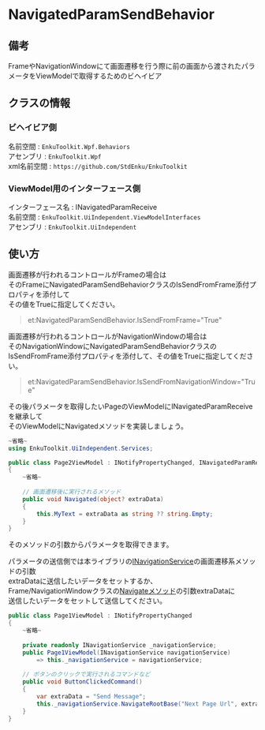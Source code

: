 # NavigatedParamSendBehavior

## 備考

FrameやNavigationWindowにて画面遷移を行う際に前の画面から渡されたパラメータをViewModelで取得するためのビヘイビア



## クラスの情報

### ビヘイビア側

名前空間 : `EnkuToolkit.Wpf.Behaviors`<br/>アセンブリ : `EnkuToolkit.Wpf`<br/>xml名前空間 : `https://github.com/StdEnku/EnkuToolkit`

### ViewModel用のインターフェース側

インターフェース名 : INavigatedParamReceive<br/>名前空間 : `EnkuToolkit.UiIndependent.ViewModelInterfaces`<br/>アセンブリ : `EnkuToolkit.UiIndependent`



## 使い方

画面遷移が行われるコントロールがFrameの場合は<br/>そのFrameにNavigatedParamSendBehaviorクラスのIsSendFromFrame添付プロパティを添付して<br/>その値をTrueに指定してください。

> et:NavigatedParamSendBehavior.IsSendFromFrame="True"



画面遷移が行われるコントロールがNavigationWindowの場合は<br/>そのNavigationWindowにNavigatedParamSendBehaviorクラスの<br/>IsSendFromFrame添付プロパティを添付して、その値をTrueに指定してください。

> et:NavigatedParamSendBehavior.IsSendFromNavigationWindow="True"



その後パラメータを取得したいPageのViewModelにINavigatedParamReceiveを継承して<br/>そのViewModelにNavigatedメソッドを実装しましょう。

```c#
~省略~
using EnkuToolkit.UiIndependent.Services;

public class Page2ViewModel : INotifyPropertyChanged, INavigatedParamReceive
{
    ~省略~
    
    // 画面遷移後に実行されるメソッド
    public void Navigated(object? extraData)
    {
        this.MyText = extraData as string ?? string.Empty;
    }
}
```

そのメソッドの引数からパラメータを取得できます。



パラメータの送信側では本ライブラリの[INavigationService](../08.AbstractNavigationService/README.md)の画面遷移系メソッドの引数<br/>extraDataに送信したいデータをセットするか、<br/>Frame/NavigationWindowクラスの[Navigateメソッド](https://learn.microsoft.com/ja-jp/dotnet/api/system.windows.controls.frame.navigate?view=windowsdesktop-7.0#system-windows-controls-frame-navigate(system-uri-system-object))の引数extraDataに<br/>送信したいデータをセットして送信してください。

```c#
public class Page1ViewModel : INotifyPropertyChanged
{
    ~省略~
        
    private readonly INavigationService _navigationService;
    public Page1ViewModel(INavigationService navigationService)
    	=> this._navigationService = navigationService;
    
    // ボタンのクリックで実行されるコマンドなど
    public void ButtonClickedCommand()
    {
        var extraData = "Send Message";
        this._navigationService.NavigateRootBase("Next Page Url", extraData);
    }
}
```

